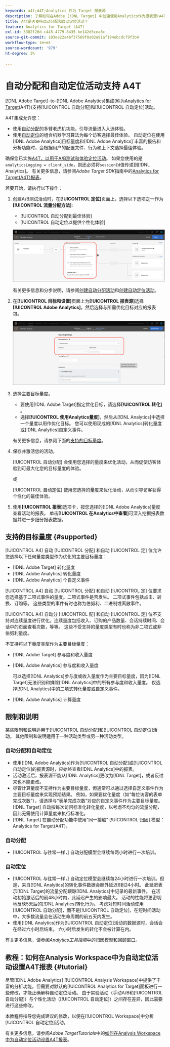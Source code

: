 ```yaml
---
keywords: a4t;A4T;Analytics 作为 Target 报表源
description: 了解如何在Adobe [!DNL Target] 中创建使用Analytics作为报表源(A4T)的自动分配和自动定位活动。
title: A4T是否支持自动分配和自动定位活动？
feature: Analytics for Target (A4T)
exl-id: 3302f26d-c445-4779-8435-be142d5cea8c
source-git-commit: 103ee22a4bf37569f8a02a91af194ebcdc79f3b4
workflow-type: tm+mt
source-wordcount: '979'
ht-degree: 3%

---
```


# 自动分配和自动定位活动支持 A4T

[!DNL Adobe Target]-to-[!DNL Adobe Analytics]集成(称为[Analytics for Target](/help/c-integrating-target-with-mac/a4t/a4t.md)(A4T))支持[!UICONTROL 自动分配]和[!UICONTROL 自动定位]活动。

A4T集成允许您：

* 使用[自动分配](/help/c-activities/automated-traffic-allocation/automated-traffic-allocation.md)的多臂老虎机功能，引导流量进入入选体验。
* 使用[自动定位](/help/c-activities/auto-target/auto-target-to-optimize.md)的组合机器学习算法为每个访客选择最佳体验。 自动定位在使用[!DNL Adobe Analytics]目标量度和[!DNL Adobe Analytics]`丰富的报告和分析功能时，会根据用户的配置文件、行为和上下文选择最佳体验。

确保您已实施[A4T，以用于A/B测试和体验定位活动](/help/c-integrating-target-with-mac/a4t/a4timplementation.md)。 如果您使用的是`analyticsLogging = client_side`，则还必须将`sessionId`值传递到[!DNL Analytics]。 有关更多信息，请参阅&#x200B;*Adobe Target SDK*&#x200B;指南中的[Analytics for Target(A4T)报表](https://adobetarget-sdks.gitbook.io/docs/integration-with-experience-cloud/analytics-for-target-a4t-reporting)。

若要开始，请执行以下操作：

1. 创建A/B测试活动时，在&#x200B;**[!UICONTROL 定位]**&#x200B;页面上，选择以下选项之一作为&#x200B;**[!UICONTROL 流量分配方法]**:

   * [!UICONTROL 自动分配到最佳体验]
   * [!UICONTROL 自动定位以提供个性化体验]

   ![流量分配方法选项：手动、自动分配和自动定位](/help/c-integrating-target-with-mac/a4t/assets/traffic-allocation-methods.png)

   有关更多信息和分步说明，请参阅[创建自动分配活动](/help/c-activities/automated-traffic-allocation/create-auto-allocate-activity.md)和[创建自动定位活动](/help/c-activities/auto-target/create-auto-target.md)。

1. 在&#x200B;**[!UICONTROL 目标和设置]**&#x200B;页面上为&#x200B;**[!UICONTROL 报表源]**&#x200B;选择&#x200B;**[!UICONTROL Adobe Analytics]**，然后选择与所需优化目标对应的报表包。

   ![“目标和设置”页面上的“报表源”部分](/help/c-integrating-target-with-mac/a4t/assets/a4t-select.png)

1. 选择主要目标量度。

   * 要使用[!DNL Adobe Target]指定优化目标，请选择&#x200B;**[!UICONTROL 转化]** 。
   * 选择&#x200B;**[!UICONTROL 使用Analytics量度]**，然后从[!DNL Analytics]中选择一个量度以用作优化目标。 您可以使用现成的[!DNL Analytics]转化量度或[!DNL Analytics]自定义事件。

   有关更多信息，请参阅下面的[支持的目标量度](#supported)。

1. 保存并激活您的活动。

   [!UICONTROL 自动分配] 会使用您选择的量度来优化活动，从而促使访客体验到可最大化您的目标量度的体验。

   或

   [!UICONTROL 自动定位] 使用您选择的量度来优化活动，从而引导访客获得个性化的最佳体验。

1. 使用&#x200B;**[!UICONTROL 报表]**&#x200B;选项卡，按您选择的[!DNL Adobe Analytics]量度查看活动的报表。 单击&#x200B;**[!UICONTROL 在Analytics中查看]**&#x200B;可深入挖掘报表数据并进一步细分报表数据。

## 支持的目标量度 {#supported}

[!UICONTROL A4] 自动 [!UICONTROL 分配] 和自动 [!UICONTROL 定] 位允许您选择以下任何量度类型作为优化的主要目标量度：

* [!DNL Adobe Target] 转化量度
* [!DNL Adobe Analytics] 转化量度
* [!DNL Adobe Analytics] 个自定义事件

[!UICONTROL A4] 自动 [!UICONTROL 分配] 和自动 [!UICONTROL 定] 位要求您选择基于二项式事件的量度。二项式事件是否发生。 二项式事件包括点击、转换、订购等。 这些类型的事件有时也称为伯努利、二进制或离散事件。

[!UICONTROL A4] 自动分 [!UICONTROL 配] 和自动 [!UICONTROL 定] 位不支持对连续量度进行优化。连续量度包括收入、订购的产品数量、会话持续时间、会话中的页面查看次数，等等。 这些不受支持的量度类型有时也称为非二项式或非伯努利量度。

不支持将以下量度类型作为主要目标量度：

* [!DNL Adobe Target] 参与度和收入量度
* [!DNL Adobe Analytics] 参与度和收入量度

   可以选择[!DNL Analytics]参与度或收入量度作为主要目标量度，因为[!DNL Target]无法识别和排除[!DNL Analytics]中的所有参与度和收入量度。 仅选择[!DNL Analytics]中的二项式转化量度或自定义事件。

* [!DNL Adobe Analytics] 计算量度

## 限制和说明

某些限制和说明适用于[!UICONTROL 自动分配]和[!UICONTROL 自动定位]活动。 其他限制和说明适用于一种活动类型或另一种活动类型。

### 自动分配和自动定位

* 使用[!DNL Adobe Analytics]作为[!UICONTROL 自动分配]或[!UICONTROL 自动定位]的报表源时，应始终查看[!DNL Analytics]中的报表。
* 活动激活后，报表源不能从[!DNL Analytics]更改为[!DNL Target]，或者反过来也不能更改。
* 尽管计算量度不支持作为主要目标量度，但通常可以通过选择自定义事件作为主要目标量度来实现预期结果。 例如，如果要优化量度（如“每位访客的表单完成次数”），请选择与“表单完成次数”对应的自定义事件作为主要目标量度。 [!DNL Target] 自动按每次访问标准化转化量度，以考虑不均匀的流量分配，因此无需使用计算量度来执行标准化。
* [!DNL Target] 在自动分配功能中使用“同一接触” [!UICONTROL 归因] 模型：Analytics for Target(A4T)。

### 自动分配

* [!UICONTROL 与往常一样，] 自动分配模型会继续每两小时进行一次培训。

### 自动定位

* [!UICONTROL 与往常一样，] 自动定位模型会继续每24小时进行一次培训。但是，来自[!DNL Analytics]的转化事件数据会额外延迟6到24小时。 此延迟表示[!DNL Target]的流量分配跟踪[!DNL Analytics]中记录的最新事件。 在活动初始激活后的前48小时内，此延迟产生的影响最大。 活动的性能将更密切地反映5天后的[!DNL Analytics]转化行为。 考虑对短时间活动使用[!UICONTROL 自动分配]，而不是[!UICONTROL 自动定位]，在短时间活动中，大多数流量会在活动生命周期的前五天内发生。
* 使用[!DNL Analytics]作为[!UICONTROL 自动定位]活动的数据源时，会话会在经过六小时后结束。 六小时后发生的转化不会被计算在内。

有关更多信息，请参阅&#x200B;*Analytics工具指南*&#x200B;中的[归因模型和回顾窗口](https://experienceleague.adobe.com/docs/analytics/analyze/analysis-workspace/attribution/models.html)。

## 教程：如何在Analysis Workspace中为自动定位活动设置A4T报表 {#tutorial}

尽管[!DNL Adobe Analytics] [!UICONTROL Analysis Workspace]中提供了丰富的分析功能，但需要对默认的[!UICONTROL Analytics for Target]面板进行一些修改，才能正确解释自动定位活动。 由于实验活动（手动A/B和[!UICONTROL 自动分配]）与个性化活动（[!UICONTROL 自动定位]）之间存在差异，因此需要进行这些修改。

本教程将指导您完成建议的修改，以便在[!UICONTROL Workspace]中分析[!UICONTROL 自动定位]活动。

有关更多信息，请参阅&#x200B;*Adobe TargetTutorials*&#x200B;中的[如何在Analysis Workspace中为自动定位活动设置A4T报表](https://experienceleague.adobe.com/docs/target-learn/tutorials/integrations/set-up-a4t-reports-in-analysis-workspace-for-auto-target-activities.html)。
